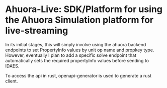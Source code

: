 # Ahuora-Live: SDK/Platform for using the Ahuora Simulation platform for live-streaming

In its initial stages, this will simply involve using the ahuora backend endpoints to set PropertyInfo values by unit op name and propkey type. However, eventually I plan to add a specific solve endpoint that automatically sets the required propertyInfo values before sending to IDAES.

To access the api in rust, openapi-generator is used to generate a rust client.

